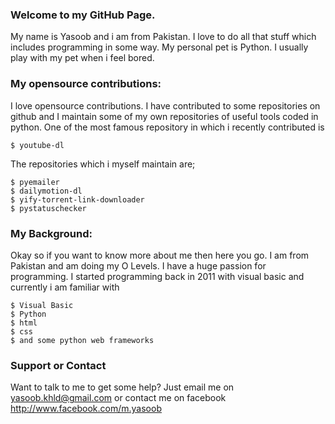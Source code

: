 ### Welcome to my GitHub Page.
My name is Yasoob and i am from Pakistan. I love to do all that stuff which includes programming in some way. My personal pet is Python. I usually play with my pet when i feel bored.

### My opensource contributions:
I love opensource contributions. I have contributed to some repositories on github and I maintain some of my own repositories of useful tools coded in python. One of the most famous repository in which i recently contributed is
```
$ youtube-dl 
```

The repositories which i myself maintain are;
```
$ pyemailer
$ dailymotion-dl
$ yify-torrent-link-downloader
$ pystatuschecker
```

### My Background:
Okay so if you want to know more about me then here you go. I am from Pakistan and am doing my O Levels. I have a huge passion for programming. I started programming back in 2011 with visual basic and currently i am familiar with 
```
$ Visual Basic
$ Python
$ html
$ css
$ and some python web frameworks
```

### Support or Contact
Want to talk to me to get some help? Just email me on yasoob.khld@gmail.com or contact me on facebook http://www.facebook.com/m.yasoob
